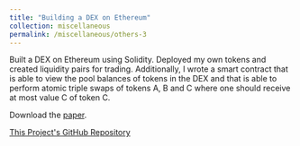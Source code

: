 ```yaml
---
title: "Building a DEX on Ethereum"
collection: miscellaneous
permalink: /miscellaneous/others-3
---
```


Built a DEX on Ethereum using Solidity. Deployed my own tokens and created liquidity pairs for trading. Additionally, I wrote a smart contract that is able to view the pool balances of tokens in the DEX and that is able to perform atomic triple swaps of tokens A, B and C where one should receive at most value C of token C.

Download the [paper](http://lbrilh.github.io/files/DeFi_Report_Luca_Brilhaus.pdf).

[This Project's GitHub Repository]()
